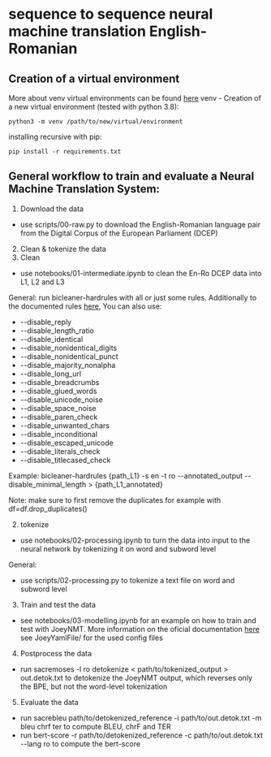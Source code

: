 # sequence to sequence neural machine translation English-Romanian
## Creation of a virtual environment
More about venv virtual environments can be found  [here](https://docs.python.org/3/library/venv.html)
venv - Creation of a new virtual environment (tested with python 3.8):
```
python3 -m venv /path/to/new/virtual/environment
```
installing recursive with pip:
```
pip install -r requirements.txt
```
## General workflow to train and evaluate a Neural Machine Translation System:

1. Download the data
* use scripts/00-raw.py to download the English-Romanian language pair from the Digital Corpus of the European Parliament (DCEP)

2. Clean & tokenize the data
 1. Clean
* use notebooks/01-intermediate.ipynb to clean the En-Ro DCEP data into L1, L2 and L3

General:
run bicleaner-hardrules with all or just some rules. Additionally to the documented rules [here](https://github.com/bitextor/bicleaner), You can also use:
* --disable_reply
* --disable_length_ratio
* --disable_identical
* --disable_nonidentical_digits
* --disable_nonidentical_punct
* --disable_majority_nonalpha
* --disable_long_url
* --disable_breadcrumbs
* --disable_glued_words
* --disable_unicode_noise
* --disable_space_noise
* --disable_paren_check
* --disable_unwanted_chars
* --disable_inconditional
* --disable_escaped_unicode
* --disable_literals_check
* --disable_titlecased_check

Example: bicleaner-hardrules {path_L1} -s en -t ro --annotated_output --disable_minimal_length > {path_L1_annotated}

Note: make sure to first remove the duplicates for example with df=df.drop_duplicates()

 2. tokenize
* use notebooks/02-processing.ipynb to turn the data into input to the neural network by tokenizing it on word and subword level

General:
* use scripts/02-processing.py to tokenize a text file on word and subword level

3. Train and test the data
* see notebooks/03-modelling.ipynb for an example on how to train and test with JoeyNMT. More information on the oficial documentation [here](https://github.com/joeynmt/joeynmt)
see JoeyYamlFile/ for the used config files

4. Postprocess the data
* run sacremoses -l ro detokenize < path/to/tokenized_output > out.detok.txt
to detokenize the JoeyNMT output, which reverses only the BPE, but not the word-level tokenization

5. Evaluate the data
* run sacrebleu path/to/detokenized_reference -i path/to/out.detok.txt -m bleu chrf ter
to compute BLEU, chrF and TER
* run bert-score -r path/to/detokenized_reference -c path/to/out.detok.txt --lang ro
to compute the bert-score

